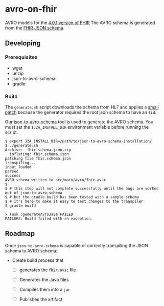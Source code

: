 # avro-on-fhir

AVRO models for the [4.0.1 version of FHIR][fhir-spec]
The AVRO schema is generated from the [FHIR JSON schema][fhir-json-schema].

## Developing

### Prerequisites

- wget
- unzip
- json-to-avro-schema
- gradle

### Build

The `generate.sh` script downloads the schema from HL7 and applies a [small patch](./fhir.schema.json.patch) 
because the generator requires the root json schema to have an `$id`.

Our [json-to-avro-schema][json-to-avro-schema] tool is used to generate the AVRO schema.
You must set the `$J2A_INSTALL_DIR` environment variable before running the script.

```console
$ export J2A_INSTALL_DIR=/path/to/json-to-avro-schema-installation/
$ ./generate.sh
Archive:  fhir.schema.json.zip
  inflating: fhir.schema.json        
patching file fhir.schema.json
transpiling...
input loaded
parsed
success
AVRO schema written to src/main/avro/fhir.avsc
$
$ # this step will not complete successfully until the bugs are worked out of json-to-avro-schema
$ # but the gradle build has been tested with a sample schema
$ # it's here to make it easy to test changes to the transpiler
$ gradle build

> Task :generateAvroJava FAILED
FAILURE: Build failed with an exception.
```

## Roadmap

Once `json-to-avro-schema` is capable of correctly transpiling the JSON schema to AVRO schema:

- Create build process that
  * [ ] generates the `fhir.avsc` file
  * [ ] Generates the Java files
  * [ ] Compiles them into a `jar`
  * [ ] Publishes the artifact


<!-- References -->
[fhir-spec]: http://hl7.org/fhir/index.html
[fhir-json-schema]: http://hl7.org/fhir/fhir.schema.json.zip
[json-to-avro-schema]: https://github.com/carreragroup/json-to-avro-schema